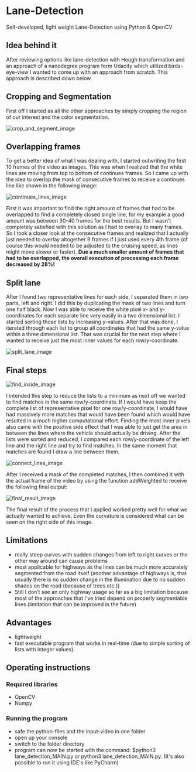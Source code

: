 # Lane-Detection
Self-developed, light weight Lane-Detection using Python &amp; OpenCV


## Idea behind it

After reviewing options like lane-detection with Hough transformation and an approach of a nanodegree program form Udacity which utilized birds-eye-view I wanted to come up with an approach from scratch. This approach is described down below.


## Cropping and Segmentation

First off I started as all the other approaches by simply cropping the region of our interest and the color segmentation.

![crop_and_segment_image](https://github.com/HartP97/Lane-Detection/blob/master/ReadmeImages/crop_and_segment.png)


## Overlapping frames

To get a better idea of what I was dealing with, I started outwriting the first 10 frames of the video as images. This was when I realized that the white lines are moving from top to bottom of continues frames. So I came up with the idea to overlap the mask of consecutive frames to receive a continues line like shown in the following image:

![continues_lines_image](https://github.com/HartP97/Lane-Detection/blob/master/ReadmeImages/continues_lines.png)

First it was important to find the right amount of frames that had to be overlapped to find a completely closed single line, for my example a good amount was between 30-40 frames for the best results. But I wasn't completely satisfied with this solution as I had to overlay to many frames. So I took a closer look at the consecutive frames and realized that I actually just needed to overlay altogether 9 frames if I just used every 4th frame (of course this would needed to be adjusted to the cruising speed, as lines might move slower or faster). **Due a much smaller amount of frames that had to be overlapped, the overall execution of processing each frame decreased by 28%!** 


## Split lane

After I found two representative lines for each side, I separated them in two parts, left and right. I did this by duplicating the mask of two lines and turn one half black. Now I was able to receive the white pixel x- and y-coordinates for each separate line very easily in a two dimensional list. I started sorting those lists by increasing y-values. After that was done, I iterated through each list to group all coordinates that had the same y-value within a three dimensional list. That was crucial for the next step where I wanted to receive just the most inner values for each row/y-coordinate.

![split_lane_image](https://github.com/HartP97/Lane-Detection/blob/master/ReadmeImages/split_lane.png)


## Final steps

![find_inside_image](https://github.com/HartP97/Lane-Detection/blob/master/ReadmeImages/find_inside.png)

I intended this step to reduce the lists to a minimum as next off we wanted to find matches in the same row/y-coordinate. If I would have keep the complete list of representative pixel for one row/y-coordinate, I would have had massively more matches that would have been found which would have resulted in a much higher computational effort. Finding the most inner pixels also came with the positive side effect that I was able to just get the area in between the lines where the vehicle should actually be driving. After the lists were sorted and reduced, I compared each row/y-coordinate of the left line and the right line and try to find matches. In the same moment that matches are found I draw a line between them. 

![connect_lines_image](https://github.com/HartP97/Lane-Detection/blob/master/ReadmeImages/connect_lines.png)

After I received a mask of the completed matches, I then combined it with the actual frame of the video by using the function addWeighted to receive the following final output:

![final_result_image](https://github.com/HartP97/Lane-Detection/blob/master/ReadmeImages/final_result.jpg)

The final result of the process that I applied worked pretty well for what we actually wanted to achieve. Even the curvature is considered what can be seen on the right side of this image.


## Limitations

- really steep curves with sudden changes from left to right curves or the other way around can cause problems
- most applicable for highways as the lines can be much more accurately segmented from the road itself (another advantage of highways is, that usually there is no sudden change in the illumination due to no  sudden shades on the road (because of trees etc.))
- Still I don’t see an only highway usage so far as a big limitation because most of the approaches that I've tried depend on properly segmentable lines (limitation that can be improved in the future)


## Advantages

- lightweight
- fast executable program that works in real-time (due to simple sorting of lists with integer values). 

## Operating instructions

### Required libraries
- OpenCV
- Numpy

### Running the program

- safe the python-files and the input-video in one folder
- open up your console
- switch to the folder directory
- program can now be started with the command: $python3 lane_detection_MAIN.py or python3 lane_detection_MAIN.py. (It's also possible to run it using IDE's like PyCharm)

